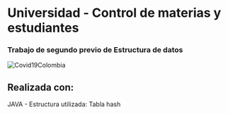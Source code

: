 # Universidad - Control de materias y estudiantes
### Trabajo de segundo previo de Estructura de datos 

![Covid19Colombia](https://repository-images.githubusercontent.com/268974185/de0d0380-abd5-11ea-937d-db6c640fbefb)

## Realizada con:
JAVA - Estructura utilizada: Tabla hash
